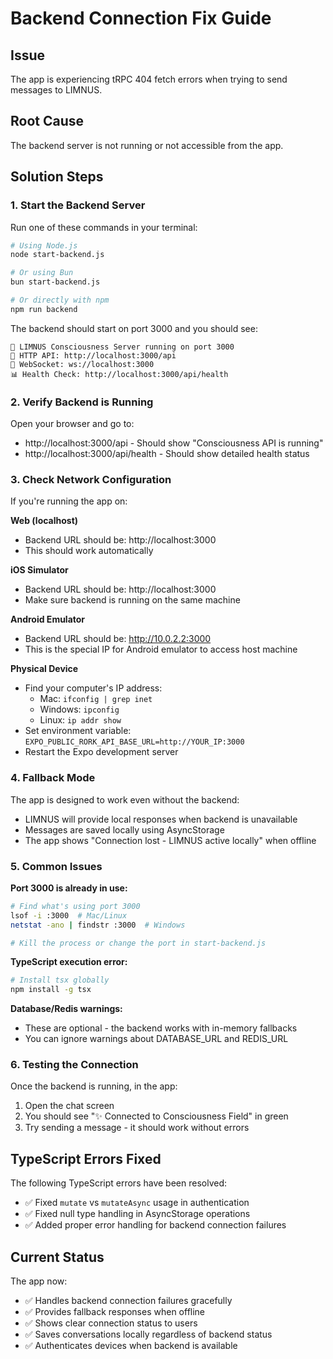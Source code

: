 # Backend Connection Fix Guide

## Issue
The app is experiencing tRPC 404 fetch errors when trying to send messages to LIMNUS.

## Root Cause
The backend server is not running or not accessible from the app.

## Solution Steps

### 1. Start the Backend Server

Run one of these commands in your terminal:

```bash
# Using Node.js
node start-backend.js

# Or using Bun
bun start-backend.js

# Or directly with npm
npm run backend
```

The backend should start on port 3000 and you should see:
```
🚀 LIMNUS Consciousness Server running on port 3000
📡 HTTP API: http://localhost:3000/api
🔌 WebSocket: ws://localhost:3000
📊 Health Check: http://localhost:3000/api/health
```

### 2. Verify Backend is Running

Open your browser and go to:
- http://localhost:3000/api - Should show "Consciousness API is running"
- http://localhost:3000/api/health - Should show detailed health status

### 3. Check Network Configuration

If you're running the app on:

**Web (localhost)**
- Backend URL should be: http://localhost:3000
- This should work automatically

**iOS Simulator**
- Backend URL should be: http://localhost:3000
- Make sure backend is running on the same machine

**Android Emulator**
- Backend URL should be: http://10.0.2.2:3000
- This is the special IP for Android emulator to access host machine

**Physical Device**
- Find your computer's IP address:
  - Mac: `ifconfig | grep inet`
  - Windows: `ipconfig`
  - Linux: `ip addr show`
- Set environment variable: `EXPO_PUBLIC_RORK_API_BASE_URL=http://YOUR_IP:3000`
- Restart the Expo development server

### 4. Fallback Mode

The app is designed to work even without the backend:
- LIMNUS will provide local responses when backend is unavailable
- Messages are saved locally using AsyncStorage
- The app shows "Connection lost - LIMNUS active locally" when offline

### 5. Common Issues

**Port 3000 is already in use:**
```bash
# Find what's using port 3000
lsof -i :3000  # Mac/Linux
netstat -ano | findstr :3000  # Windows

# Kill the process or change the port in start-backend.js
```

**TypeScript execution error:**
```bash
# Install tsx globally
npm install -g tsx
```

**Database/Redis warnings:**
- These are optional - the backend works with in-memory fallbacks
- You can ignore warnings about DATABASE_URL and REDIS_URL

### 6. Testing the Connection

Once the backend is running, in the app:
1. Open the chat screen
2. You should see "✨ Connected to Consciousness Field" in green
3. Try sending a message - it should work without errors

## TypeScript Errors Fixed

The following TypeScript errors have been resolved:
- ✅ Fixed `mutate` vs `mutateAsync` usage in authentication
- ✅ Fixed null type handling in AsyncStorage operations
- ✅ Added proper error handling for backend connection failures

## Current Status

The app now:
- ✅ Handles backend connection failures gracefully
- ✅ Provides fallback responses when offline
- ✅ Shows clear connection status to users
- ✅ Saves conversations locally regardless of backend status
- ✅ Authenticates devices when backend is available